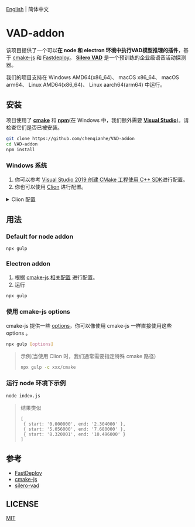 [English](README.md) | 简体中文

# VAD-addon

该项目提供了一个可以**在 node 和 electron 环境中执行VAD模型推理的插件**，基于 [cmake-js](https://github.com/cmake-js/cmake-js) 和 [Fastdeploy](https://github.com/PaddlePaddle/FastDeploy)。
[**Silero VAD**](https://github.com/snakers4/silero-vad) 是一个预训练的企业级语音活动探测器。

我们的项目支持在 Windows AMD64(x86_64)、 macOS x86_64、 macOS arm64、 Linux AMD64(x86_64)、 Linux aarch64(arm64) 中运行。

## 安装

项目使用了 [**cmake**](https://cmake.org/) 和 [**npm**](https://www.npmjs.com/)(在 Windows 中，我们额外需要 [**Visual Studio**](https://visualstudio.microsoft.com))。请检查它们是否已被安装。

```bash
git clone https://github.com/chenqianhe/VAD-addon
cd VAD-addon
npm install
```

### Windows 系统

1. 你可以参考 [Visual Studio 2019 创建 CMake 工程使用 C++ SDK](https://github.com/PaddlePaddle/FastDeploy/blob/develop/docs/cn/faq/use_sdk_on_windows.md#VisualStudio2019)进行配置。
2. 你也可以使用 [Clion](https://www.jetbrains.com/clion/) 进行配置。
<details>
<summary>Clion 配置</summary>
<img width="1425" alt="image" src="https://user-images.githubusercontent.com/54462604/213860521-5cf830ef-fa95-460f-8b0a-e44f95a56070.png">
<img alt="image" src="https://user-images.githubusercontent.com/54462604/213860779-46da3900-88f2-408b-950b-5e920c4b744b.png">

</details>

## 用法

### Default for node addon

```bash
npx gulp
```

### Electron addon

1. 根据 [cmake-js 相关配置](https://github.com/cmake-js/cmake-js#configuration) 进行配置。
2. 运行
```bash
npx gulp
```

### 使用 cmake-js options

cmake-js 提供一些 [options](https://github.com/cmake-js/cmake-js#installation)，你可以像使用 cmake-js 一样直接使用这些 options 。

```bash
npx gulp [options]
```
> 示例(当使用 Clion 时，我们通常需要指定特殊 cmake 路径)
> ```bash
> npx gulp -c xxx/cmake
> ```

### 运行 node 环境下示例
```bash
node index.js
```
> 结果类似
> ```
>[
>  { start: '0.000000', end: '2.304000' },
>  { start: '5.056000', end: '7.680000' },
>  { start: '8.320001', end: '10.496000' }
>]
>```

## 参考

- [FastDeploy](https://github.com/PaddlePaddle/FastDeploy/)
- [cmake-js](https://github.com/cmake-js/cmake-js/)
- [silero-vad](https://github.com/snakers4/silero-vad)

## LICENSE

[MIT](LICENSE)
